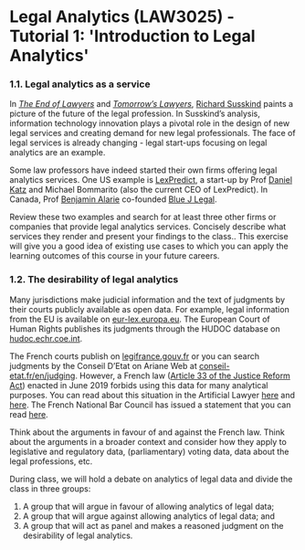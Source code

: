 # Legal Analytics (LAW3025) - Tutorial 1: 'Introduction to Legal Analytics'

### 1.1. Legal analytics as a service

In [*The End of Lawyers*](https://maastrichtuniversity.on.worldcat.org/oclc/688616368) and [*Tomorrow’s Lawyers*](https://maastrichtuniversity.on.worldcat.org/oclc/7372826061), [Richard Susskind](http://www.susskind.com/) paints a picture of the future of the legal profession. In Susskind’s analysis, information technology innovation plays a pivotal role in the design of new legal services and creating demand for new legal professionals. The face of legal services is already changing - legal start-ups focusing on legal analytics are an example.

Some law professors have indeed started their own firms offering legal analytics services. One US example is [LexPredict](https://www.lexpredict.com/), a start-up by Prof [Daniel Katz](http://www.danielmartinkatz.com/) and Michael Bommarito (also the current CEO of LexPredict). In Canada, Prof [Benjamin Alarie](https://www.law.utoronto.ca/faculty-staff/full-time-faculty/benjamin-alarie) co-founded [Blue J Legal](https://www.bluejlegal.com/). 

Review these two examples and search for at least three other firms or companies that provide legal analytics services. Concisely describe what services they render and present your findings to the class.. This exercise will give you a good idea of existing use cases to which you can apply the learning outcomes of this course in your future careers.


### 1.2. The desirability of legal analytics

Many jurisdictions make judicial information and the text of judgments by their courts publicly available as open data. For example, legal information from the EU is available on [eur-lex.europa.eu](https://eur-lex.europa.eu/). The European Court of Human Rights publishes its judgments through the HUDOC database on [hudoc.echr.coe.int](https://hudoc.echr.coe.int/). 

The French courts publish on [legifrance.gouv.fr](http://www.legifrance.gouv.fr/) or you can search judgments by the Conseil D’Etat on Ariane Web at [conseil-etat.fr/en/judging](https://www.conseil-etat.fr/en/judging). However, a French law ([Article 33 of the Justice Reform Act](https://www.legifrance.gouv.fr/eli/loi/2019/3/23/2019-222/jo/article_33)) enacted in June 2019 forbids using this data for many analytical purposes. You can read about this situation in the Artificial Lawyer [here](https://www.artificiallawyer.com/2019/06/04/france-bans-judge-analytics-5-years-in-prison-for-rule-breakers/) and [here](https://www.artificiallawyer.com/2019/07/01/now-french-lawyers-demand-statistical-data-ban-following-judges-move/). The French National Bar Council has issued a statement that you can read [here](https://www.cnb.avocat.fr/sites/default/files/cnb-re2019-06-15_open_datafinal.pdf).

Think about the arguments in favour of and against the French law. Think about the arguments in a broader context and consider how they apply to legislative and regulatory data, (parliamentary) voting data, data about the legal professions, etc.

During class, we will hold a debate on analytics of legal data and divide the class in three groups:

1. A group that will argue in favour of allowing analytics of legal data;
2. A group that will argue against allowing analytics of legal data; and
3. A group that will act as panel and makes a reasoned judgment on the desirability of legal analytics.
